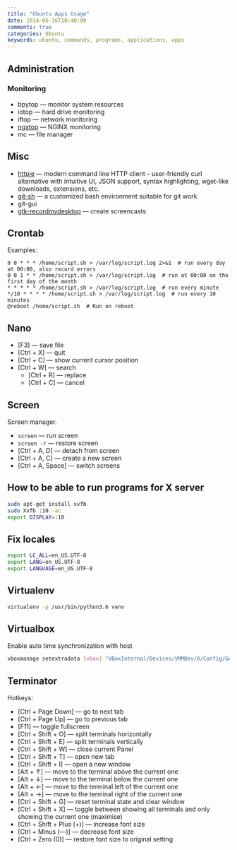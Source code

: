 ```yaml
---
title: "Ubuntu Apps Usage"
date: 2014-06-16T10:40:00
comments: true
categories: Ubuntu
keywords: ubuntu, commands, programs, applications, apps
---
```


## Administration

### Monitoring

* bpytop — monitor system resources
* iotop — hard drive monitoring
* iftop — network monitoring
* [ngxtop](https://github.com/lebinh/ngxtop) — NGINX monitoring
* mc — file manager

## Misc
* [httpie](https://github.com/jakubroztocil/httpie) — modern command line HTTP client – user-friendly curl alternative with intuitive UI, JSON support, syntax highlighting, wget-like downloads, extensions, etc.
* [git-sh](https://github.com/rtomayko/git-sh) — a customized bash environment suitable for git work
* git-gui
* [gtk-recordmydesktop](https://apps.ubuntu.com/cat/applications/gtk-recordmydesktop/) — create screencasts

## Crontab
Examples:

```
0 0 * * * /home/script.sh > /var/log/script.log 2>&1  # run every day at 00:00, also record errors
0 0 1 * * /home/script.sh > /var/log/script.log  # run at 00:00 on the first day of the month
* * * * * /home/script.sh > /var/log/script.log  # run every minute
*/10 * * * * /home/script.sh > /var/log/script.log  # run every 10 minutes
@reboot /home/script.sh  # Run on reboot
```

## Nano

* [F3] — save file
* [Ctrl + X] — quit
* [Ctrl + C] — show current cursor position
* [Ctrl + W] — search
    * [Ctrl + R] — replace
    * [Ctrl + C] — cancel

## Screen

Screen manager.

* `screen` — run screen
* `screen -r` — restore screen
* [Ctrl + A, D] — detach from screen
* [Ctrl + A, C] — create a new screen
* [Ctrl + A, Space] — switch screens

## How to be able to run programs for X server

```bash
sudo apt-get install xvfb
sudo Xvfb :10 -ac
export DISPLAY=:10
```

## Fix locales
```bash
export LC_ALL=en_US.UTF-8
export LANG=en_US.UTF-8
export LANGUAGE=en_US.UTF-8
```

## Virtualenv

```bash
virtualenv -p /usr/bin/python3.6 venv
```

## Virtualbox

Enable auto time synchronization with host

```bash
vboxmanage setextradata [vbox] "VBoxInternal/Devices/VMMDev/0/Config/GetHostTimeDisabled" "1"
```
## Terminator

Hotkeys:

* [Ctrl + Page Down] — go to next tab
* [Ctrl + Page Up] — go to previous tab
* [F11] — toggle fullscreen
* [Ctrl + Shift + O] — split terminals horizontally
* [Ctrl + Shift + E] — split terminals vertically
* [Ctrl + Shift + W] — close current Panel
* [Ctrl + Shift + T] — open new tab
* [Ctrl + Shift + I] — open a new window
* [Alt + ↑] — move to the terminal above the current one
* [Alt + ↓] — move to the terminal below the current one
* [Alt + ←] — move to the terminal left of the current one
* [Alt + →] — move to the terminal right of the current one
* [Ctrl + Shift + G] — reset terminal state and clear window
* [Ctrl + Shift + X] — toggle  between  showing  all  terminals  and  only  showing the current one (maximise)
* [Ctrl + Shift + Plus (+)] — increase font size
* [Ctrl + Minus (—)] — decrease font size
* [Ctrl + Zero (0)] — restore font size to original setting
